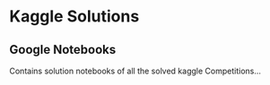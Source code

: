 # Kaggle Solutions

## Google Notebooks

Contains solution notebooks of all the solved kaggle Competitions...
